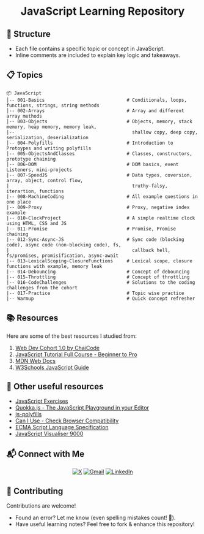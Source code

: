 <h1 align="center">JavaScript Learning Repository</h1>

## 📂 Structure
- Each file contains a specific topic or concept in JavaScript.
- Inline comments are included to explain key logic and takeaways.

## 📋 Topics 

```
📦 JavaScript  
│-- 001-Basics                              # Conditionals, loops, functions, strings, string methods  
│-- 002-Arrays                              # Array and different array methods  
│-- 003-Objects                             # Objects, memory, stack memory, heap memory, memory leak,
|--                                           shallow copy, deep copy, serialization, deserialization
│-- 004-Polyfills                           # Introduction to Protoypes and writing polyfills  
│-- 005-ObjectsAndClasses                   # Classes, constructors, prototype chaining
│-- 006-DOM                                 # DOM basics, event Listeners, mini-projects
|-- 007-SpeedJS                             # Data types, coversion, array, object, control flow,
|                                             truthy-falsy, iterartion, functions
|-- 008-MachineCoding                       # All example questions in one place
|-- 009-Proxy                               # Proxy, negative index example
|-- 010-ClockProject                        # A simple realtime clock using HTML, CSS and JS
|-- 011-Promise                             # Promise, Promise chaining
|-- 012-Sync-Async-JS                       # Sync code (blocking code), async code (non-blocking code), fs,
|                                             callback hell, fs/promises, promisification, async-await
|-- 013-LexicalScoping-ClosureFunctions     # Lexical scope, closure functions with example, memory leak
|-- 014-Debouncing                          # Concept of debouncing
|-- 015-Throttling                          # Concept of throttling
|-- 016-CodeChallenges                      # Solutions to the coding challenges from the cohort
|-- 017-Practice                            # Topic wise practice
|-- Warmup                                  # Quick concept refresher
```

## 📚 Resources
Here are some of the best resources I studied from: 

1. [Web Dev Cohort 1.0 by ChaiCode](https://courses.chaicode.com/learn/batch/about?bundleId=214297)
2. [JavaScript Tutorial Full Course - Beginner to Pro](https://www.youtube.com/watch?v=EerdGm-ehJQ)
3. [MDN Web Docs](https://developer.mozilla.org/en-US/docs/Web/JavaScript)
4. [W3Schools JavaScript Guide](https://www.w3schools.com/js/default.asp)

## 🔗 Other useful resources
- [JavaScript Exercises](https://github.com/SuperSimpleDev/javascript-course/tree/main/1-exercise-solutions)
- [Quokka.js - The JavaScript Playground in your Editor](https://quokkajs.com/)
- [js-polyfills](https://cdnjs.cloudflare.com/ajax/libs/js-polyfills/0.1.43/polyfill.js)
- [Can I Use - Check Browser Compatibility](https://caniuse.com/)
- [ECMA Script Language Specification](https://tc39.es/ecma262/)
- [JavaScript Visualiser 9000](https://www.jsv9000.app/)

## 📬 Connect with Me  
  
<div align="center">

[![X](https://img.shields.io/badge/X-%23000000.svg?logo=X&logoColor=white)](https://twitter.com/VishalKapgate)
[![Gmail](https://img.shields.io/badge/Gmail-D14836?logo=gmail&logoColor=white)](mailto:vishaldk26@gmail.com)
[![LinkedIn](https://custom-icon-badges.demolab.com/badge/LinkedIn-0A66C2?logo=linkedin-white&logoColor=fff)](https://linkedin.com/in/vishalkapgate)

</div>

## 🤝 Contributing
Contributions are welcome!  

- Found an error? Let me know (even spelling mistakes count! 📝).  
- Have useful learning notes? Feel free to fork & enhance this repository!

